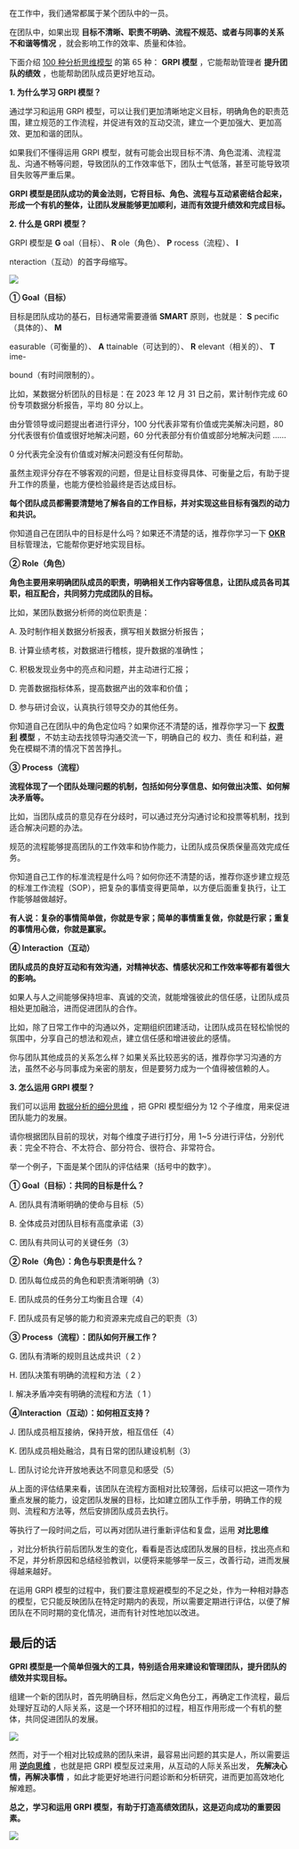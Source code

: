 在工作中，我们通常都属于某个团队中的一员。

在团队中，如果出现 **目标不清晰、职责不明确、流程不规范、或者与同事的关系不和谐等情况** ，就会影响工作的效率、质量和体验。

下面介绍 [100 种分析思维模型](https://mp.weixin.qq.com/mp/appmsgalbum?__biz=MzA4ODE2OTIxMw==&action=getalbum&album_id=1701638273011351554#wechat_redirect) 的第 65 种： **GRPI 模型** ，它能帮助管理者 **提升团队的绩效** ，也能帮助团队成员更好地互动。

**1. 为什么学习 GRPI 模型？**

通过学习和运用 GRPI 模型，可以让我们更加清晰地定义目标，明确角色的职责范围，建立规范的工作流程，并促进有效的互动交流，建立一个更加强大、更加高效、更加和谐的团队。

如果我们不懂得运用 GRPI 模型，就有可能会出现目标不清、角色混淆、流程混乱、沟通不畅等问题，导致团队的工作效率低下，团队士气低落，甚至可能导致项目失败等严重后果。

**GRPI 模型是团队成功的黄金法则，它将目标、角色、流程与互动紧密结合起来，形成一个有机的整体，让团队发展能够更加顺利，进而有效提升绩效和完成目标。**

**2. 什么是 GRPI 模型？**

GRPI 模型是 **G** oal（目标）、 **R** ole（角色）、 **P** rocess（流程）、 **I**

nteraction（互动）的首字母缩写。

![](https://mmbiz.qpic.cn/mmbiz_png/giaycic3UNwo0lotmUYmsepTFGdyibRGpsRb7vyAOYlHVt2cQcHSibe4hhrUMic0tk5rL61iadDJPBPKIKGtHqMJErCQ/640?wx_fmt=png) 

**① Goal（目标）**

目标是团队成功的基石，目标通常需要遵循 **SMART** 原则，也就是： **S** pecific（具体的）、 **M**

easurable（可衡量的）、 **A** ttainable（可达到的）、 **R** elevant（相关的）、 **T** ime-

bound（有时间限制的）。

比如，某数据分析团队的目标是：在 2023 年 12 月 31 日之前，累计制作完成 60 份专项数据分析报告，平均 80 分以上。

由分管领导或问题提出者进行评分，100 分代表非常有价值或完美解决问题，80 分代表很有价值或很好地解决问题，60 分代表部分有价值或部分地解决问题 ……

0 分代表完全没有价值或对解决问题没有任何帮助。

虽然主观评分存在不够客观的问题，但是让目标变得具体、可衡量之后，有助于提升工作的质量，也能方便检验最终是否达成目标。

**每个团队成员都需要清楚地了解各自的工作目标，并对实现这些目标有强烈的动力和共识。**

你知道自己在团队中的目标是什么吗？如果还不清楚的话，推荐你学习一下 [**OKR**](http://mp.weixin.qq.com/s?__biz=MzA4ODE2OTIxMw==&mid=2653474029&idx=1&sn=7f59ff75e63dac3fb9429b490b0506ed&chksm=8bf2237fbc85aa69595641c127effdbb1c4bf2dcbe66dafea696e822d52290b079540914d833&scene=21#wechat_redirect) 目标管理法，它能帮你更好地实现目标。

**② Role（角色）**

**角色主要用来明确团队成员的职责，明确相关工作内容等信息，让团队成员各司其职，相互配合，共同努力完成团队的目标。**

比如，某团队数据分析师的岗位职责是：

A. 及时制作相关数据分析报表，撰写相关数据分析报告；

B. 计算业绩考核，对数据进行稽核，提升数据的准确性；

C. 积极发现业务中的亮点和问题，并主动进行汇报；

D. 完善数据指标体系，提高数据产出的效率和价值；

D. 参与研讨会议，认真执行领导交办的其他任务。

你知道自己在团队中的角色定位吗？如果你还不清楚的话，推荐你学习一下 [**权责利**](http://mp.weixin.qq.com/s?__biz=MzA4ODE2OTIxMw==&mid=2653481051&idx=1&sn=ab66647b1d60b37bb419a1da5f5c7623&chksm=8bf207c9bc858edfdd52c80ecc88559824829f18dffdbbb2b50fc4c3d67428d8f9428cc82492&scene=21#wechat_redirect) **模型** ，不妨主动去找领导沟通交流一下，明确自己的  权力、责任  和利益，避免在模糊不清的情况下苦苦挣扎。

**③ Process（流程）**

**流程体现了一个团队处理问题的机制，包括如何分享信息、如何做出决策、如何解决矛盾等。**

比如，当团队成员的意见存在分歧时，可以通过充分沟通讨论和投票等机制，找到适合解决问题的办法。

规范的流程能够提高团队的工作效率和协作能力，让团队成员保质保量高效完成任务。

你知道自己工作的标准流程是什么吗？如何你还不清楚的话，推荐你逐步建立规范的标准工作流程（SOP），把复杂的事情变得更简单，以方便后面重复执行，让工作能够越做越好。

**有人说：复杂的事情简单做，你就是专家；简单的事情重复做，你就是行家；重复的事情用心做，你就是赢家。**

**④ Interaction（互动）**

**团队成员的良好互动和有效沟通，对精神状态、情感状况和工作效率等都有着很大的影响。**

如果人与人之间能够保持坦率、真诚的交流，就能增强彼此的信任感，让团队成员相处更加融洽，进而促进团队的合作。

比如，除了日常工作中的沟通以外，定期组织团建活动，让团队成员在轻松愉悦的氛围中，分享自己的想法和观点，建立信任感和增进彼此的感情。

你与团队其他成员的关系怎么样？如果关系比较恶劣的话，推荐你学习沟通的方法，虽然不必与同事成为亲密的朋友，但是要努力成为一个值得被信赖的人。

**3. 怎么运用 GRPI 模型？**

我们可以运用 [数据分析的细分思维](https://mp.weixin.qq.com/s?__biz=MzA4ODE2OTIxMw==&mid=2653478494&idx=1&sn=7fb2bb4f04f2c6d64561210164529274&scene=21#wechat_redirect) ，把 GPRI 模型细分为 12 个子维度，用来促进团队能力的发展。

请你根据团队目前的现状，对每个维度子进行打分，用 1~5 分进行评估，分别代表：完全不符合、不太符合、部分符合、很符合、非常符合。

举一个例子，下面是某个团队的评估结果（括号中的数字）。

**① Goal（目标）：共同的目标是什么？**

A. 团队具有清晰明确的使命与目标（5）

B. 全体成员对团队目标有高度承诺（3）

C. 团队有共同认可的关键任务（3）

**② Role（角色）：角色与职责是什么？**

D. 团队每位成员的角色和职责清晰明确（3）

E. 团队成员的任务分工均衡且合理（4）

F. 团队成员有足够的能力和资源来完成自己的职责（3）

**③ Process（流程）：团队如何开展工作？**

G. 团队有清晰的规则且达成共识（  2  ）

H. 团队决策有明确的流程和方法（  2  ）

I. 解决矛盾冲突有明确的流程和方法（  1  ）

**④Interaction（互动）：如何相互支持？**

J. 团队成员相互接纳，保持开放，相互信任（4）

K. 团队成员相处融洽，具有日常的团队建设机制（3）

L. 团队讨论允许开放地表达不同意见和感受（5）

从上面的评估结果来看，该团队在流程方面相对比较薄弱，后续可以把这一项作为重点发展的能力，设定团队发展的目标，比如建立团队工作手册，明确工作的规则、流程和方法等，然后安排团队成员去执行。

等执行了一段时间之后，可以再对团队进行重新评估和复盘，运用 **对比思维**

，对比分析执行前后团队发生的变化，看看是否达成团队发展的目标，找出亮点和不足，并分析原因和总结经验教训，以便将来能够举一反三，改善行动，进而发展得越来越好。

在运用 GRPI 模型的过程中，我们要注意规避模型的不足之处，作为一种相对静态的模型，它只能反映团队在特定时期内的表现，所以需要定期进行评估，以便了解团队在不同时期的变化情况，进而有针对性地加以改进。

## **最后的话**

**GPRI 模型是一个简单但强大的工具，特别适合用来建设和管理团队，提升团队的绩效并实现目标。**

组建一个新的团队时，首先明确目标，然后定义角色分工，再确定工作流程，最后处理好互动的人际关系，这是一个环环相扣的过程，相互作用形成一个有机的整体，共同促进团队的发展。

![](https://mmbiz.qpic.cn/mmbiz_png/giaycic3UNwo0lotmUYmsepTFGdyibRGpsRiac7ians1JnbDKIdlvPZ80tpUuep4E4M2DrBAwD1LK9kOicEvmCHIbf0A/640?wx_fmt=png) 

然而，对于一个相对比较成熟的团队来讲，最容易出问题的其实是人，所以需要运用 [**逆向思维**](http://mp.weixin.qq.com/s?__biz=MzA4ODE2OTIxMw==&mid=2653476240&idx=1&sn=7993c710b4b697ff52dea011cf66da5f&chksm=8bf23a02bc85b314229dbb0db031f1d415c8e34bbf4dd143ccd45a58a3e415adaf88f85e98a1&scene=21#wechat_redirect) ，也就是把 GRPI 模型反过来用，从互动的人际关系出发， **先解决心情，再解决事情** ，如此才能更好地进行问题诊断和分析研究，进而更加高效地化解难题。

**总之，学习和运用 GRPI 模型，有助于打造高绩效团队，这是迈向成功的重要因素。**

![](https://visitor-badge.laobi.icu/badge?page_id=sjhfx.linji&left_text=PageViews&right_color=%2300589F)
